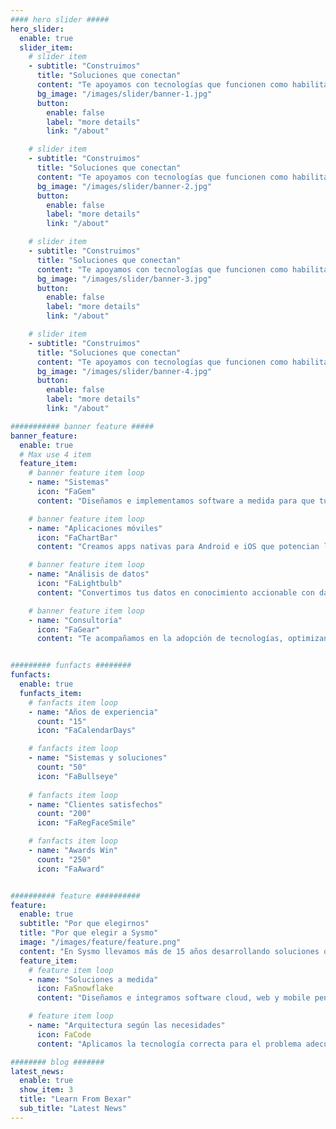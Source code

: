 ```yaml
---
#### hero slider #####
hero_slider:
  enable: true
  slider_item:
    # slider item
    - subtitle: "Construimos"
      title: "Soluciones que conectan"
      content: "Te apoyamos con tecnologías que funcionen como habilitadoras de crecimiento"
      bg_image: "/images/slider/banner-1.jpg"
      button:
        enable: false
        label: "more details"
        link: "/about"

    # slider item
    - subtitle: "Construimos"
      title: "Soluciones que conectan"
      content: "Te apoyamos con tecnologías que funcionen como habilitadoras de crecimiento"
      bg_image: "/images/slider/banner-2.jpg"
      button:
        enable: false
        label: "more details"
        link: "/about"

    # slider item
    - subtitle: "Construimos"
      title: "Soluciones que conectan"
      content: "Te apoyamos con tecnologías que funcionen como habilitadoras de crecimiento"
      bg_image: "/images/slider/banner-3.jpg"
      button:
        enable: false
        label: "more details"
        link: "/about"

    # slider item
    - subtitle: "Construimos"
      title: "Soluciones que conectan"
      content: "Te apoyamos con tecnologías que funcionen como habilitadoras de crecimiento"
      bg_image: "/images/slider/banner-4.jpg"
      button:
        enable: false
        label: "more details"
        link: "/about"

########### banner feature #####
banner_feature:
  enable: true
  # Max use 4 item
  feature_item:
    # banner feature item loop
    - name: "Sistemas"
      icon: "FaGem"
      content: "Diseñamos e implementamos software a medida para que tu operación sea más ágil y rentable. Contanos tu desafío y creamos la solución exacta que tu empresa necesita."

    # banner feature item loop
    - name: "Aplicaciones móviles"
      icon: "FaChartBar"
      content: "Creamos apps nativas para Android e iOS que potencian la interacción con tus clientes y equipos. Te guiamos de la idea al lanzamiento y mantenimiento evolutivo."

    # banner feature item loop
    - name: "Análisis de datos"
      icon: "FaLightbulb"
      content: "Convertimos tus datos en conocimiento accionable con dashboards, modelos predictivos y automatización. Visualizá el presente, anticipá escenarios y decidí con evidencia en tiempo real."

    # banner feature item loop
    - name: "Consultoría"
      icon: "FaGear"
      content: "Te acompañamos en la adopción de tecnologías, optimizando procesos, costos y cultura digital. Diagnosticamos, priorizamos y trazamos un plan de acción claro para resultados rápidos y sostenibles."


######### funfacts ########
funfacts:
  enable: true
  funfacts_item:
    # fanfacts item loop
    - name: "Años de experiencia"
      count: "15"
      icon: "FaCalendarDays"

    # fanfacts item loop
    - name: "Sistemas y soluciones"
      count: "50"
      icon: "FaBullseye"
      
    # fanfacts item loop
    - name: "Clientes satisfechos"
      count: "200"
      icon: "FaRegFaceSmile"

    # fanfacts item loop
    - name: "Awards Win"
      count: "250"
      icon: "FaAward"


########## feature ##########
feature:
  enable: true
  subtitle: "Por que elegirnos"
  title: "Por que elegir a Sysmo"
  image: "/images/feature/feature.png"
  content: "En Sysmo llevamos más de 15 años desarrollando soluciones que funcionan desde el primer día y crecen con tu negocio. Nos enfocamos en resultados medibles, procesos claros y un trato directo."
  feature_item:
    # feature item loop
    - name: "Soluciones a medida"
      icon: FaSnowflake
      content: "Diseñamos e integramos software cloud, web y mobile pensado para tus procesos actuales y futuros."

    # feature item loop
    - name: "Arquitectura según las necesidades"
      icon: FaCode
      content: "Aplicamos la tecnología correcta para el problema adecuado."

######## blog #######
latest_news:
  enable: true
  show_item: 3
  title: "Learn From Bexar"
  sub_title: "Latest News"
---
```

